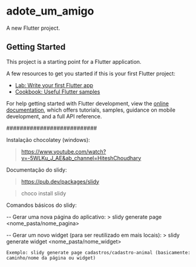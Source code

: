 # adote_um_amigo

A new Flutter project.

## Getting Started

This project is a starting point for a Flutter application.

A few resources to get you started if this is your first Flutter project:

- [Lab: Write your first Flutter app](https://docs.flutter.dev/get-started/codelab)
- [Cookbook: Useful Flutter samples](https://docs.flutter.dev/cookbook)

For help getting started with Flutter development, view the
[online documentation](https://docs.flutter.dev/), which offers tutorials,
samples, guidance on mobile development, and a full API reference.

###########################

Instalação chocolatey (windows):

> https://www.youtube.com/watch?v=-5WLKu_J_AE&ab_channel=HiteshChoudhary

Documentação do slidy:

> https://pub.dev/packages/slidy

> choco install slidy

Comandos básicos do slidy:

-- Gerar uma nova página do aplicativo: > slidy generate page <nome_pasta/nome_pagina> 

-- Gerar um novo widget (para ser reutilizado em mais locais): > slidy generate widget <nome_pasta/nome_widget>

    Exemplo: slidy generate page cadastros/cadastro-animal (basicamente: caminho/nome da página ou widget)
